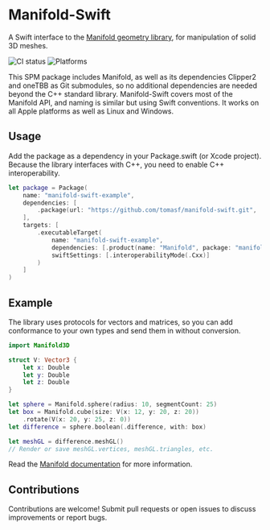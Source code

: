 # Manifold-Swift

A Swift interface to the [Manifold geometry library](https://github.com/elalish/manifold), for manipulation of solid 3D meshes. 

![CI status](https://github.com/tomasf/manifold-swift/actions/workflows/swift.yml/badge.svg) ![Platforms](https://img.shields.io/badge/Platforms-macOS_%7C_iOS_%7C_tvOS_%7C_watchOS_%7C_visionOS_%7C_Linux_%7C_Windows-47D?logo=swift&logoColor=white)

This SPM package includes Manifold, as well as its dependencies Clipper2 and oneTBB as Git submodules, so no additional dependencies are needed beyond the C++ standard library. Manifold-Swift covers most of the Manifold API, and naming is similar but using Swift conventions. It works on all Apple platforms as well as Linux and Windows. 

## Usage

Add the package as a dependency in your Package.swift (or Xcode project). Because the library interfaces with C++, you need to enable C++ interoperability.

```swift
let package = Package(
    name: "manifold-swift-example",
    dependencies: [
        .package(url: "https://github.com/tomasf/manifold-swift.git", .upToNextMinor(from: "0.1.0"))
    ],
    targets: [
        .executableTarget(
            name: "manifold-swift-example",
            dependencies: [.product(name: "Manifold", package: "manifold-swift")],
            swiftSettings: [.interoperabilityMode(.Cxx)]
        )
    ]
)
```

## Example

The library uses protocols for vectors and matrices, so you can add conformance to your own types and send them in without conversion.

```swift
import Manifold3D

struct V: Vector3 {
    let x: Double
    let y: Double
    let z: Double
}

let sphere = Manifold.sphere(radius: 10, segmentCount: 25)
let box = Manifold.cube(size: V(x: 12, y: 20, z: 20))
    .rotate(V(x: 20, y: 25, z: 0))
let difference = sphere.boolean(.difference, with: box)

let meshGL = difference.meshGL()
// Render or save meshGL.vertices, meshGL.triangles, etc.
```

Read the [Manifold documentation](https://manifoldcad.org/docs/html) for more information.

## Contributions

Contributions are welcome! Submit pull requests or open issues to discuss improvements or report bugs.
